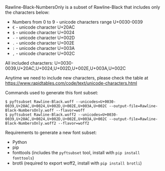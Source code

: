Rawline-Black-NumbersOnly is a subset of Rawline-Black that includes only the characters below:

* Numbers from 0 to 9 - unicode characters range U+0030-0039
* `€` - unicode character U+20AC
* `$` - unicode character U+0024
* `-` - unicode character U+002D
* `.` - unicode character U+002E
* `:` - unicode character U+003A
* `,` - unicode character U+002C

All included characters: U+0030-0039,U+20AC,U+0024,U+002D,U+002E,U+003A,U+002C

Anytime we need to include new characters, please check the table at https://www.rapidtables.com/code/text/unicode-characters.html

Commands used to generate this font subset:

```
$ pyftsubset Rawline-Black.woff --unicodes=U+0030-0039,U+20AC,U+0024,U+002D,U+002E,U+003A,U+002C --output-file=Rawline-Black-NumbersOnly.woff --flavor=woff
$ pyftsubset Rawline-Black.woff2 --unicodes=U+0030-0039,U+20AC,U+0024,U+002D,U+002E,U+003A,U+002C --output-file=Rawline-Black-NumbersOnly.woff2 --flavor=woff2
```

Requirements to generate a new font subset:

* Python
* pip
* fonttools (includes the `pyftsubset` tool, install with `pip install fonttools`)
* brotli (required to export woff2, install with `pip install brotli`)
